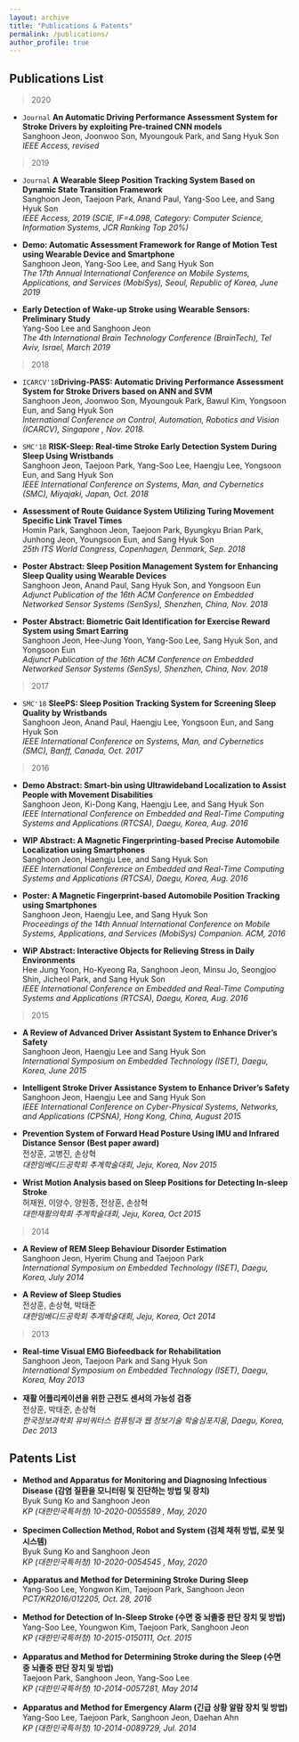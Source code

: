 ```yaml
---
layout: archive
title: "Publications & Patents"
permalink: /publications/
author_profile: true
---
```


## Publications List
>2020

* `Journal` **An Automatic Driving Performance Assessment System for Stroke Drivers by exploiting Pre-trained CNN models**<br>
Sanghoon Jeon, Joonwoo Son, Myoungouk Park, and Sang Hyuk Son<br>
_IEEE Access, revised_

>2019

* `Journal` **A Wearable Sleep Position Tracking System Based on Dynamic State Transition Framework**<br>
Sanghoon Jeon, Taejoon Park, Anand Paul, Yang-Soo Lee, and Sang Hyuk Son<br>
_IEEE Access, 2019 (SCIE, IF=4.098, Category: Computer Science, Information Systems, JCR Ranking  Top 20%)_

* **Demo: Automatic Assessment Framework for Range of Motion Test using Wearable Device and Smartphone**<br>
 Sanghoon Jeon, Yang-Soo Lee, and Sang Hyuk Son<br>
 _The 17th Annual International Conference on Mobile Systems, Applications, and Services (MobiSys), Seoul, Republic of Korea, June 2019_

* **Early Detection of Wake-up Stroke using Wearable Sensors: Preliminary Study**<br>
Yang-Soo Lee and Sanghoon Jeon<br>
_The 4th International Brain Technology Conference (BrainTech), Tel Aviv, Israel, March 2019_

>2018

* `ICARCV'18`**Driving-PASS: Automatic Driving Performance Assessment System for Stroke Drivers based on ANN and SVM**<br>
    Sanghoon Jeon, Joonwoo Son, Myoungouk Park, Bawul Kim, Yongsoon Eun, and Sang Hyuk Son<br>
    _International Conference on Control, Automation, Robotics and Vision  (ICARCV), Singapore , Nov. 2018._  

* `SMC'18` **RISK-Sleep: Real-time Stroke Early Detection System During Sleep Using Wristbands**<br>
Sanghoon Jeon, Taejoon Park, Yang-Soo Lee, Haengju Lee, Yongsoon Eun, and Sang Hyuk Son<br>
_IEEE International Conference on Systems, Man, and Cybernetics (SMC), Miyajaki, Japan, Oct. 2018_

* **Assessment of Route Guidance System Utilizing Turing Movement Specific Link Travel Times**<br>
Homin Park, Sanghoon Jeon, Taejoon Park, Byungkyu Brian Park, Junhong Jeon, Youngsoon Eun, and Sang Hyuk Son<br>
_25th ITS World Congress, Copenhagen, Denmark, Sep. 2018_

* **Poster Abstract: Sleep Position Management System for Enhancing Sleep Quality using Wearable Devices**<br>
Sanghoon Jeon, Anand Paul, Sang Hyuk Son, and Yongsoon Eun<br>
_Adjunct Publication of the 16th ACM Conference on Embedded Networked Sensor Systems (SenSys), Shenzhen, China, Nov. 2018_

* **Poster Abstract: Biometric Gait Identification for Exercise Reward System using Smart Earring**<br>
Sanghoon Jeon, Hee-Jung Yoon, Yang-Soo Lee, Sang Hyuk Son, and Yongsoon Eun<br>
_Adjunct Publication of the 16th ACM Conference on Embedded Networked Sensor Systems (SenSys), Shenzhen, China, Nov. 2018_

>2017

* `SMC'18` **SleePS: Sleep Position Tracking System for Screening Sleep Quality by Wristbands**<br>
  Sanghoon Jeon, Anand Paul, Haengju Lee, Yongsoon Eun, and Sang Hyuk Son<br>
_IEEE International Conference on Systems, Man, and Cybernetics (SMC), Banff, Canada, Oct. 2017_

>2016

* **Demo Abstract: Smart-bin using Ultrawideband Localization to Assist People with Movement Disabilities**<br>
Sanghoon Jeon, Ki-Dong Kang, Haengju Lee, and Sang Hyuk Son<br>
_IEEE International Conference on Embedded and Real-Time Computing Systems and Applications (RTCSA), Daegu, Korea, Aug. 2016_

* **WIP Abstract: A Magnetic Fingerprinting-based Precise Automobile Localization using Smartphones**<br>
Sanghoon Jeon, Haengju Lee, and Sang Hyuk Son<br>
_IEEE International Conference on Embedded and Real-Time Computing Systems and Applications (RTCSA), Daegu, Korea, Aug. 2016_

* **Poster: A Magnetic Fingerprint-based Automobile Position Tracking using Smartphones**<br>
Sanghoon Jeon, Haengju Lee, and Sang Hyuk Son<br>
_Proceedings of the 14th Annual International Conference on Mobile Systems, Applications, and Services (MobiSys) Companion. ACM, 2016_

* **WiP Abstract: Interactive Objects for Relieving Stress in Daily Environments**<br>
Hee Jung Yoon, Ho-Kyeong Ra, Sanghoon Jeon, Minsu Jo, Seongjoo Shin, Jicheol Park, and Sang Hyuk Son<br>
_IEEE International Conference on Embedded and Real-Time Computing Systems and Applications (RTCSA), Daegu, Korea, Aug. 2016_

>2015

* **A Review of Advanced Driver Assistant System to Enhance Driver’s Safety**<br>
Sanghoon Jeon, Haengju Lee and Sang Hyuk Son<br>
_International Symposium on Embedded Technology (ISET), Daegu, Korea, June 2015_

* **Intelligent Stroke Driver Assistance System to Enhance Driver’s Safety**<br>
Sanghoon Jeon, Haengju Lee and Sang Hyuk Son<br>
_IEEE International Conference on Cyber-Physical Systems, Networks, and Applications (CPSNA), Hong Kong, China, August 2015_

* **Prevention System of Forward Head Posture Using IMU and Infrared Distance Sensor (Best paper award)**<br>
전상훈, 고병진, 손상혁<br>
_대한임베디드공학회 추계학술대회, Jeju, Korea, Nov 2015_

* **Wrist Motion Analysis based on Sleep Positions for Detecting In-sleep Stroke**<br>
허재원, 이양수, 양원종, 전상훈, 손상혁<br>
_대한재활의학회 추계학술대회, Jeju, Korea, Oct 2015_

>2014

* **A Review of REM Sleep Behaviour Disorder Estimation**<br>
Sanghoon Jeon, Hyerim Chung and Taejoon Park<br>
_International Symposium on Embedded Technology (ISET), Daegu, Korea, July 2014_

* **A Review of Sleep Studies**<br>
전상훈, 손상혁, 박태준<br>
_대한임베디드공학회 추계학술대회, Jeju, Korea, Oct 2014_

>2013

* **Real-time Visual EMG Biofeedback for Rehabilitation**<br>
Sanghoon Jeon, Taejoon Park and Sang Hyuk Son<br>
_International Symposium on Embedded Technology (ISET), Daegu, Korea, May 2013_

* **재활 어플리케이션을 위한 근전도 센서의 가능성 검증**<br>
전상훈, 박태준, 손상혁<br>
_한국정보과학회 유비쿼터스 컴퓨팅과 웹 정보기술 학술심포지움, Daegu, Korea, Dec 2013_



## Patents List
* **Method and Apparatus for Monitoring and Diagnosing Infectious Disease (감염 질환을 모니터링 및 진단하는 방법 및 장치)**<br>
Byuk Sung Ko and Sanghoon Jeon<br>
_KP (대한민국특허청) 10-2020-0055589 , May, 2020_

* **Specimen Collection Method, Robot and System (검체 채취 방법, 로봇 및 시스템)**<br>
Byuk Sung Ko and Sanghoon Jeon<br>
_KP (대한민국특허청) 10-2020-0054545 , May, 2020_

* **Apparatus and Method for Determining Stroke During Sleep**<br>
Yang-Soo Lee, Yongwon Kim, Taejoon Park, Sanghoon Jeon<br>
_PCT/KR2016/012205, Oct. 28, 2016_

* **Method for Detection of In-Sleep Stroke (수면 중 뇌졸중 판단 장치 및 방법)**<br>
Yang-Soo Lee, Youngwon Kim, Taejoon Park, Sanghoon Jeon<br>
_KP (대한민국특허청) 10-2015-0150111, Oct. 2015_

* **Apparatus and Method for Determining Stroke during the Sleep (수면 중 뇌졸중 판단 장치 및 방법)**<br>
Taejoon Park, Sanghoon Jeon, Yang-Soo Lee<br>
_KP (대한민국특허청) 10-2014-0057281, May 2014_

* **Apparatus and Method for Emergency Alarm (긴급 상황 알람 장치 및 방법)**<br>
Yang-Soo Lee, Taejoon Park, Sanghoon Jeon, Daehan Ahn<br>
_KP (대한민국특허청) 10-2014-0089729, Jul. 2014_
